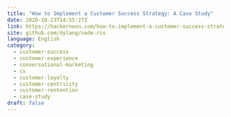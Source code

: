 ```yaml
---
title: "How to Implement a Customer Success Strategy: A Case Study"
date: 2020-10-23T14:55:27Z
link: https://hackernoon.com/how-to-implement-a-customer-success-strategy-a-case-study-mk603wyx?source=rss&utm_medium=RSS&utm_source=news.12bit.vn
site: github.com/dylang/node-rss
language: English
category:
  - customer-success
  - customer-experience
  - conversational-marketing
  - cx
  - customer-loyalty
  - customer-centricity
  - customer-rentention
  - case-study
draft: false
---
```

